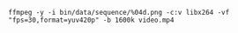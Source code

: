 `ffmpeg -y -i bin/data/sequence/%04d.png -c:v libx264 -vf "fps=30,format=yuv420p" -b 1600k video.mp4`
